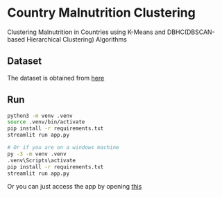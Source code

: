 # Country Malnutrition Clustering

Clustering Malnutrition in Countries using K-Means and DBHC(DBSCAN-based Hierarchical Clustering) Algorithms

## Dataset

The dataset is obtained from [here](https://www.kaggle.com/datasets/ruchi798/malnutrition-across-the-globe)

## Run

```bash
python3 -m venv .venv
source .venv/bin/activate
pip install -r requirements.txt
streamlit run app.py

# Or if you are on a windows machine
py -3 -m venv .venv
.venv\Scripts\activate
pip install -r requirements.txt
streamlit run app.py
```

Or you can just access the app by opening [this](https://country-malnutrition-clustering.streamlit.app/)
